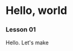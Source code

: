 
# Hello, world
### Lesson 01

Hello. Let's make
<!--stackedit_data:
eyJoaXN0b3J5IjpbMTUxNjE2Nzg3Nl19
-->